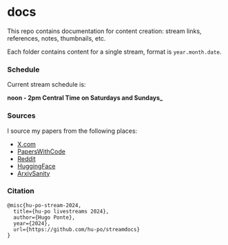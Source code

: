 # docs

This repo contains documentation for content creation: stream links, references, notes, thumbnails, etc.

Each folder contains content for a single stream, format is `year.month.date`.

### Schedule

Current stream schedule is:

**noon - 2pm Central Time on Saturdays and Sundays_**

### Sources

I source my papers from the following places:

- [X.com](https://x.com/i/lists/1653485531546767361)
- [PapersWithCode](https://paperswithcode.com/)
- [Reddit](https://www.reddit.com/user/deephugs/m/ml/top/?t=week)
- [HuggingFace](https://huggingface.co/papers)
- [ArxivSanity](http://www.arxiv-sanity.com/)

### Citation

```
@misc{hu-po-stream-2024,
  title={hu-po livestreams 2024},
  author={Hugo Ponte},
  year={2024},
  url={https://github.com/hu-po/streamdocs}
}